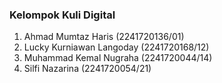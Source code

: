 ### Kelompok Kuli Digital

1. Ahmad Mumtaz Haris (2241720136/01)
2. Lucky Kurniawan Langoday (2241720168/12)
3. Muhammad Kemal Nugraha (2241720044/14)
4. Silfi Nazarina (2241720054/21)
